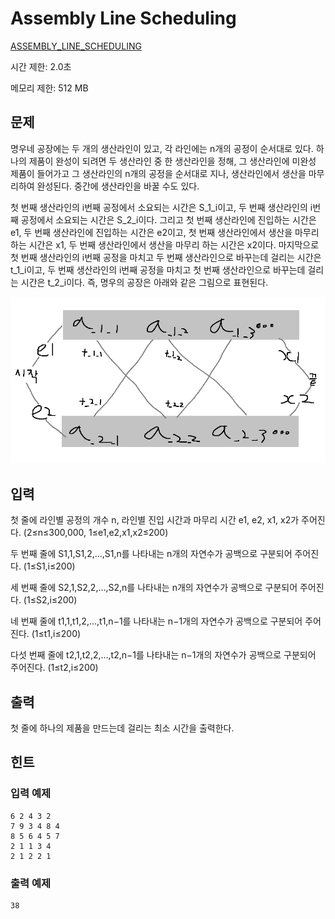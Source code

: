 # Assembly Line Scheduling

[ASSEMBLY_LINE_SCHEDULING](https://koitp.org/problem/ASSEMBLY_LINE_SCHEDULING/read/)

시간 제한: 2.0초

메모리 제한: 512 MB



## 문제

명우네 공장에는 두 개의 생산라인이 있고, 각 라인에는 n개의 공정이 순서대로 있다. 하나의 제품이 완성이 되려면 두 생산라인 중 한 생산라인을 정해, 그 생산라인에 미완성 제품이 들어가고 그 생산라인의 n개의 공정을 순서대로 지나, 생산라인에서 생산을 마무리하여 완성된다. 중간에 생산라인을 바꿀 수도 있다.

첫 번째 생산라인의 i번째 공정에서 소요되는 시간은 S_1_i이고, 두 번째 생산라인의 i번째 공정에서 소요되는 시간은 S_2_i이다. 그리고 첫 번째 생산라인에 진입하는 시간은 e1, 두 번째 생산라인에 진입하는 시간은 e2이고, 첫 번째 생산라인에서 생산을 마무리 하는 시간은 x1, 두 번째 생산라인에서 생산을 마무리 하는 시간은 x2이다. 마지막으로 첫 번째 생산라인의 i번째 공정을 마치고 두 번째 생산라인으로 바꾸는데 걸리는 시간은 t_1_i이고, 두 번째 생산라인의 i번째 공정을 마치고 첫 번째 생산라인으로 바꾸는데 걸리는 시간은 t_2_i이다. 즉, 명우의 공장은 아래와 같은 그림으로 표현된다.

![생산 라인](img.png)



## 입력

첫 줄에 라인별 공정의 개수 n, 라인별 진입 시간과 마무리 시간 e1, e2, x1, x2가 주어진다. (2≤n≤300,000, 1≤e1,e2,x1,x2≤200)

두 번째 줄에 S1,1,S1,2,…,S1,n를 나타내는 n개의 자연수가 공백으로 구분되어 주어진다. (1≤S1,i≤200)

세 번째 줄에 S2,1,S2,2,…,S2,n를 나타내는 n개의 자연수가 공백으로 구분되어 주어진다. (1≤S2,i≤200)

네 번째 줄에 t1,1,t1,2,…,t1,n−1를 나타내는 n−1개의 자연수가 공백으로 구분되어 주어진다. (1≤t1,i≤200)

다섯 번째 줄에 t2,1,t2,2,…,t2,n−1를 나타내는 n−1개의 자연수가 공백으로 구분되어 주어진다.  (1≤t2,i≤200)



## 출력

첫 줄에 하나의 제품을 만드는데 걸리는 최소 시간을 출력한다.



## 힌트

### 입력 예제

```
6 2 4 3 2
7 9 3 4 8 4
8 5 6 4 5 7
2 1 1 3 4 
2 1 2 2 1
```

### 출력 예제

```
38
```
